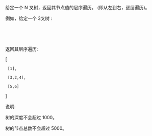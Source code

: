 给定一个 N 叉树，返回其节点值的层序遍历。 (即从左到右，逐层遍历)。

例如，给定一个 3叉树 :

 



 

返回其层序遍历:

[

     [1],
     
     [3,2,4],
     
     [5,6]
     
]
 

说明:

树的深度不会超过 1000。

树的节点总数不会超过 5000。

